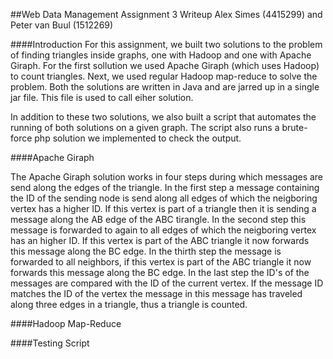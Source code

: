 ##Web Data Management Assignment 3 Writeup
Alex Simes (4415299)  and Peter van Buul (1512269)

####Introduction
For this assignment, we built two solutions to the problem of finding triangles inside graphs, one with Hadoop and one with Apache Giraph. For the first sollution we used Apache Giraph (which uses Hadoop) to count triangles. Next, we used regular Hadoop map-reduce to solve the problem. Both the solutions are written in Java and are jarred up in a single jar file. This file is used to call eiher solution. 

In addition to these two solutions, we also built a script that automates the running of both solutions on a given graph. The script also runs a brute-force php solution we implemented to check the output. 

####Apache Giraph

The Apache Giraph solution works in four steps during which messages are send along the edges of the triangle. In the first step a message containing the ID of the sending node is send along all edges of which the neigboring vertex has a higher ID. If this vertex is part of a triangle then it is sending a message along the AB edge of the ABC tirangle. In the second step this message is forwarded to again to all edges of which the neigboring vertex has an higher ID. If this vertex is part of the ABC triangle it now forwards this message along the BC edge. In the thirth step the message is forwarded to all neighbors, if this vertex is part of the ABC triangle it now forwards this message along the BC edge. In the last step the ID's of the messages are compared with the ID of the current vertex. If the message ID matches the ID of the vertex the message in this message has traveled along three edges in a triangle, thus a triangle is counted.

####Hadoop Map-Reduce	


####Testing Script


